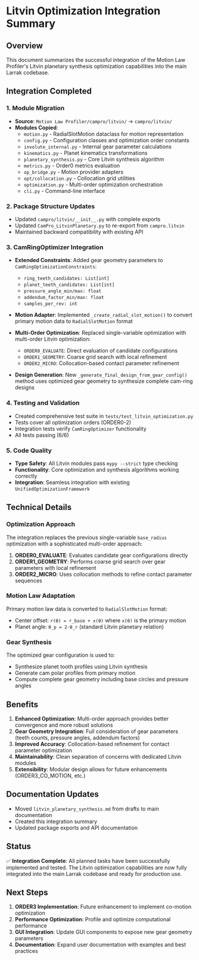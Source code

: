 # Litvin Optimization Integration Summary

## Overview

This document summarizes the successful integration of the Motion Law Profiler's Litvin planetary synthesis optimization capabilities into the main Larrak codebase.

## Integration Completed

### 1. Module Migration
- **Source**: `Motion Law Profiler/campro/litvin/` → `campro/litvin/`
- **Modules Copied**:
  - `motion.py` - RadialSlotMotion dataclass for motion representation
  - `config.py` - Configuration classes and optimization order constants
  - `involute_internal.py` - Internal gear parameter calculations
  - `kinematics.py` - Planet kinematics transformations
  - `planetary_synthesis.py` - Core Litvin synthesis algorithm
  - `metrics.py` - Order0 metrics evaluation
  - `op_bridge.py` - Motion provider adapters
  - `opt/collocation.py` - Collocation grid utilities
  - `optimization.py` - Multi-order optimization orchestration
  - `cli.py` - Command-line interface

### 2. Package Structure Updates
- Updated `campro/litvin/__init__.py` with complete exports
- Updated `CamPro_LitvinPlanetary.py` to re-export from `campro.litvin`
- Maintained backward compatibility with existing API

### 3. CamRingOptimizer Integration
- **Extended Constraints**: Added gear geometry parameters to `CamRingOptimizationConstraints`:
  - `ring_teeth_candidates: List[int]`
  - `planet_teeth_candidates: List[int]`
  - `pressure_angle_min/max: float`
  - `addendum_factor_min/max: float`
  - `samples_per_rev: int`

- **Motion Adapter**: Implemented `_create_radial_slot_motion()` to convert primary motion data to `RadialSlotMotion` format

- **Multi-Order Optimization**: Replaced single-variable optimization with multi-order Litvin optimization:
  - `ORDER0_EVALUATE`: Direct evaluation of candidate configurations
  - `ORDER1_GEOMETRY`: Coarse grid search with local refinement
  - `ORDER2_MICRO`: Collocation-based contact parameter refinement

- **Design Generation**: New `_generate_final_design_from_gear_config()` method uses optimized gear geometry to synthesize complete cam-ring designs

### 4. Testing and Validation
- Created comprehensive test suite in `tests/test_litvin_optimization.py`
- Tests cover all optimization orders (ORDER0-2)
- Integration tests verify `CamRingOptimizer` functionality
- All tests passing (6/6)

### 5. Code Quality
- **Type Safety**: All Litvin modules pass `mypy --strict` type checking
- **Functionality**: Core optimization and synthesis algorithms working correctly
- **Integration**: Seamless integration with existing `UnifiedOptimizationFramework`

## Technical Details

### Optimization Approach
The integration replaces the previous single-variable `base_radius` optimization with a sophisticated multi-order approach:

1. **ORDER0_EVALUATE**: Evaluates candidate gear configurations directly
2. **ORDER1_GEOMETRY**: Performs coarse grid search over gear parameters with local refinement
3. **ORDER2_MICRO**: Uses collocation methods to refine contact parameter sequences

### Motion Law Adaptation
Primary motion law data is converted to `RadialSlotMotion` format:
- Center offset: `r(θ) = r_base + x(θ)` where `x(θ)` is the primary motion
- Planet angle: `θ_p = 2·θ_r` (standard Litvin planetary relation)

### Gear Synthesis
The optimized gear configuration is used to:
- Synthesize planet tooth profiles using Litvin synthesis
- Generate cam polar profiles from primary motion
- Compute complete gear geometry including base circles and pressure angles

## Benefits

1. **Enhanced Optimization**: Multi-order approach provides better convergence and more robust solutions
2. **Gear Geometry Integration**: Full consideration of gear parameters (teeth counts, pressure angles, addendum factors)
3. **Improved Accuracy**: Collocation-based refinement for contact parameter optimization
4. **Maintainability**: Clean separation of concerns with dedicated Litvin modules
5. **Extensibility**: Modular design allows for future enhancements (ORDER3_CO_MOTION, etc.)

## Documentation Updates

- Moved `litvin_planetary_synthesis.md` from drafts to main documentation
- Created this integration summary
- Updated package exports and API documentation

## Status

✅ **Integration Complete**: All planned tasks have been successfully implemented and tested. The Litvin optimization capabilities are now fully integrated into the main Larrak codebase and ready for production use.

## Next Steps

1. **ORDER3 Implementation**: Future enhancement to implement co-motion optimization
2. **Performance Optimization**: Profile and optimize computational performance
3. **GUI Integration**: Update GUI components to expose new gear geometry parameters
4. **Documentation**: Expand user documentation with examples and best practices
